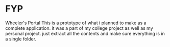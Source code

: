 # FYP
Wheeler's Portal
This is a prototype of what i planned to make as a complete application. it was a part of my college project as well as my personal project. just extract all the contents and make sure everything is in a single folder.
